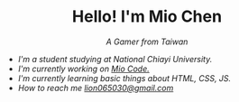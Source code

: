 <html>
  <head>
    <h1 align="center"><bold>Hello! I'm Mio Chen<bold></h1>
  </head>
  <body>
    <p align="center"><i>A Gamer from Taiwan<i></p>
    <ul>
      <li> I'm a student studying at National Chiayi University.</li>
      <li> I'm currently working on <a href="https://github.com/Mioyunnn">Mio Code.</a></li>
      <li> I'm currently learning basic things about HTML, CSS, JS.</li>
      <li> How to reach me <a href="mailto:lion065030@gmail.com">lion065030@gmail.com</li>
    </ul>
  </body>
</html>
